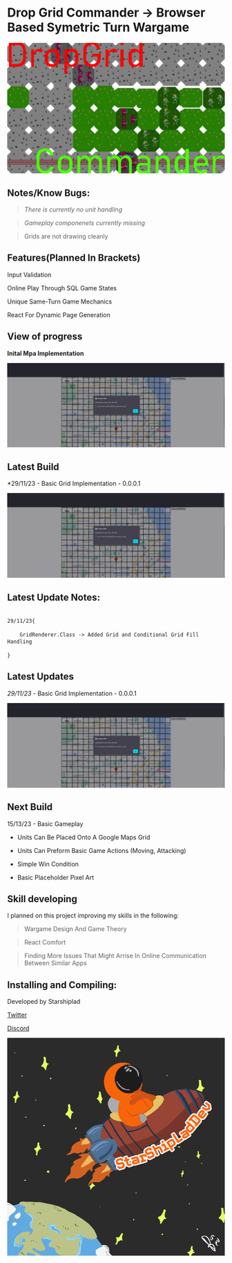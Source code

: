 # Drop Grid Commander -> Browser Based Symetric Turn Wargame

![Splash Image](READMEImage.png)

## Notes/Know Bugs:

> *There is currently no unit handling*

> *Gameplay componenets currently missing*

> Grids are not drawing cleanly


## Features(Planned In Brackets)

Input Validation

Online Play Through SQL Game States

Unique Same-Turn Game Mechanics

React For Dynamic Page Generation

## View of progress

**Inital Mpa Implementation**

![CurrentProgress](CurrentProgress.png)


## Latest Build

*29/11/23 - Basic Grid Implementation - 0.0.0.1

![CurrentProgress](CurrentProgress.png)

## Latest Update Notes:

```

29/11/23{

	GridRenderer.Class -> Added Grid and Conditional Grid Fill Handling
	
}

```

## Latest Updates

*29/11/23* - Basic Grid Implementation - 0.0.0.1

![CurrentProgress](CurrentProgress.png)

## Next Build

15/13/23 - Basic Gameplay

* Units Can Be Placed Onto A Google Maps Grid

* Units Can Preform Basic Game Actions (Moving, Attacking)

* Simple Win Condition

* Basic Placeholder Pixel Art


## Skill developing

I planned on this project improving my skills in the following:

> Wargame Design And Game Theory

> React Comfort

> Finding More Issues That Might Arrise In Online Communication Between Similar Apps

## Installing and Compiling:



Developed by Starshiplad 

[Twitter](https://twitter.com/StarshipladDevp) 

[Discord](https://discord.gg/jAqfVpmqdA)

![Developed by Starshipladdev](LogoFull.png)
